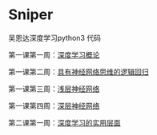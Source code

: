 # Sniper

吴恩达深度学习python3 代码

第一课第一周：[深度学习概论](http://www.sniper97.cn/index.php/note/deep-learning/2708/)

第一课第二周：[具有神经网络思维的逻辑回归](http://www.sniper97.cn/index.php/note/deep-learning/2754/)

第一课第三周：[浅层神经网络](http://www.sniper97.cn/index.php/note/deep-learning/2842/)

第一课第四周：[深层神经网络](http://www.sniper97.cn/index.php/note/deep-learning/2888/)

第二课第一周：[深度学习的实用层面](http://www.sniper97.cn/index.php/note/deep-learning/2951/)
